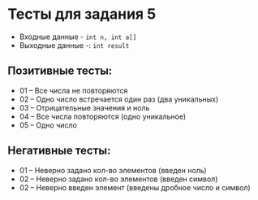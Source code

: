 # Тесты для задания 5

- Входные данные - `int n, int a[]`
- Выходные данные -: `int result`

## Позитивные тесты:

- 01 – Все числа не повторяются
- 02 – Одно число встречается один раз (два уникальных)
- 03 – Отрицательные значения и ноль
- 04 – Все числа повторяются (одно уникальное)
- 05 – Одно число

## Негативные тесты:

- 01 – Неверно задано кол-во элементов (введен ноль)
- 02 – Неверно задано кол-во элементов (введен символ)
- 02 – Неверно введен элемент (введены дробное число и символ)
